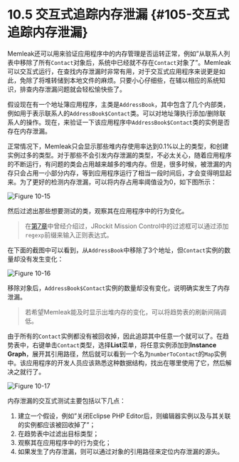 # 10.5 交互式追踪内存泄漏 {#105-交互式追踪内存泄漏}

Memleak还可以用来验证应用程序中的内存管理是否运转正常，例如”从联系人列表中移除了所有`Contact`对象后，系统中已经就不存在`Contact`对象了”。Memleak可以交互式运行，在查找内存泄漏时非常有用，对于交互式应用程序来说更是如此，免除了将堆转储到本地文件的麻烦。只要小心仔细些，在辅以相应的系统知识，排查内存泄漏问题就会轻松愉快些了。

假设现在有一个地址簿应用程序，主类是`AddressBook`，其中包含了几个内部类，例如用于表示联系人的`AddressBook$Contact`类。可以对地址簿执行添加/删除联系人的操作。现在，来验证一下该应用程序中`AddressBook$Contact`类的实例是否存在内存泄漏。

正常情况下，Memleak只会显示那些堆内存使用率达到0.1%以上的类型，和创建实例过多的类型。对于那些不会引发内存泄漏的类型，不必太关心，随着应用程序的不断运行，有问题的类会占用越来越多的堆内存。但是，很多时候，被泄漏的内存只会占用一小部分内存，等到应用程序运行了相当一段时间后，才会变得明显起来。为了更好的检测内存泄漏，可以将内存占用率阈值设为0，如下图所示：

![](../images/10-15.jpg "Figure 10-15")

然后过滤出那些想要测试的类，观察其在应用程序中的行为变化。

> 在[第7章](../chap7/7.md#7)中曾经介绍过，JRockit Mission Control中的过滤框可以通过添加`regexp`前缀来输入正则表达式。

在下面的截图中可以看到，从`AddressBook`中移除了3个地址，但`Contact`实例的数量却没有发生变化：

![](../images/10-16.jpg "Figure 10-16")

移除对象后，`AddressBook$Contact`实例的数量却没有变化，说明确实发生了内存泄漏。

> 若希望Memleak能及时显示出堆内存的变化，可以将趋势表的刷新间隔调低。

由于所有的`Contact`实例都没有被回收掉，因此追踪其中任意一个就可以了。在趋势表中，右键单击`Contact`类型，选择**List**菜单，将任意实例添加到**Instance Graph**，展开其引用路径，然后就可以看到一个名为`numberToContact`的`Map`实例中。该应用程序的开发人员应该熟悉这种数据结构，找出在哪里使用了它，然后解决之就行了。

![](../images/10-17.jpg "Figure 10-17")

内存泄漏的交互式测试主要包括以下几点：

1. 建立一个假设，例如”关闭Eclipse PHP Editor后，则编辑器实例以及与其关联的实例都应该被回收掉了”；
2. 在趋势表中过滤出目标类型；
3. 观察其在应用程序中的行为变化；
4. 如果发生了内存泄漏，则可以通过对象的引用路径来定位内存泄漏的源头。



